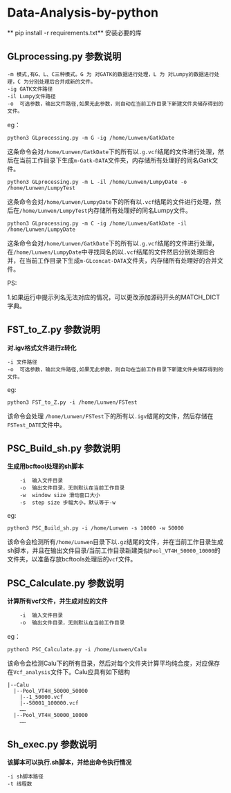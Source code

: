 # Data-Analysis-by-python

** pip install -r requirements.txt** 安装必要的库

## GLprocessing.py 参数说明
```
-m 模式,有G、L、C三种模式。G 为 对GATK的数据进行处理，L 为 对Lumpy的数据进行处理，C 为分别处理后合并成新的文件。
-ig GATK文件路径
-il Lumpy文件路径
-o  可选参数，输出文件路径,如果无此参数，则自动在当前工作目录下新建文件夹储存得到的文件。
```
eg：

`python3 GLprocessing.py -m G -ig /home/Lunwen/GatkDate`

这条命令会对`/home/Lunwen/GatkDate`下的所有以`.g.vcf`结尾的文件进行处理，然后在当前工作目录下生成`m-Gatk-DATA`文件夹，内存储所有处理好的同名Gatk文件。

`python3 GLprocessing.py -m L -il /home/Lunwen/LumpyDate -o /home/Lunwen/LumpyTest`

这条命令会对`/home/Lunwen/LumpyDate`下的所有以`.vcf`结尾的文件进行处理，然后在`/home/Lunwen/LumpyTest`内存储所有处理好的同名Lumpy文件。

`python3 GLprocessing.py -m C -ig /home/Lunwen/GatkDate -il /home/Lunwen/LumpyDate`

这条命令会对`/home/Lunwen/GatkDate`下的所有以`.g.vcf`结尾的文件进行处理，在`/home/Lunwen/LumpyDate`中寻找同名的以`.vcf`结尾的文件然后分别处理后合并，在当前工作目录下生成`m-GLconcat-DATA`文件夹，内存储所有处理好的合并文件。

PS:

1.如果运行中提示列名无法对应的情况，可以更改添加源码开头的MATCH_DICT字典。

## FST_to_Z.py 参数说明
**对.igv格式文件进行z转化**
```
-i 文件路径
-o  可选参数，输出文件路径,如果无此参数，则自动在当前工作目录下新建文件夹储存得到的文件。
```
eg:

`python3 FST_to_Z.py -i /home/Lunwen/FSTest`

该命令会处理 `/home/Lunwen/FSTest`下的所有以`.igv`结尾的文件，然后存储在`FSTest_DATE`文件中。

## PSC_Build_sh.py 参数说明

**生成用bcftool处理的sh脚本**
```
    -i  输入文件目录
    -o  输出文件目录，无则默认在当前工作目录
    -w  window size 滑动窗口大小
    -s  step size 步幅大小，默认等于-w
```
eg:

`python3 PSC_Build_sh.py -i /home/Lunwen -s 10000 -w 50000`

该命令会检测所有`/home/Lunwen`目录下以`.gz`结尾的文件，并在当前工作目录生成sh脚本，并且在输出文件目录/当前工作目录新建类似`Pool_VT4H_50000_10000`的文件夹，以准备存放bcftools处理后的`vcf`文件。

## PSC_Calculate.py 参数说明
**计算所有vcf文件，并生成对应的文件**
```
    -i  输入文件目录
    -o  输出文件目录，无则默认在当前工作目录
```
eg：

`python3 PSC_Calculate.py -i /home/Lunwen/Calu`

该命令会检测Calu下的所有目录，然后对每个文件夹计算平均纯合度，对应保存在`Vcf_analysis`文件下。Calu应具有如下结构
```
|--Calu
  |--Pool_VT4H_50000_50000
    |--1_50000.vcf
    |--50001_100000.vcf
    ……
  |--Pool_VT4H_50000_10000
    ……
```

## Sh_exec.py 参数说明
**该脚本可以执行.sh脚本，并给出命令执行情况**
```
-i sh脚本路径
-t 线程数
```
